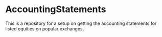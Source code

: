 # AccountingStatements
<p> This is a repository for a setup on getting the accounting statements for listed equities on popular exchanges.</p>
